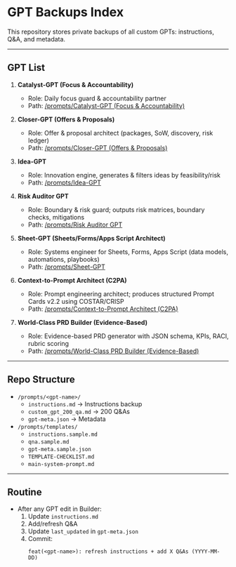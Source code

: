 # GPT Backups Index

This repository stores private backups of all custom GPTs: instructions, Q&A, and metadata.

---

## GPT List

1. **Catalyst-GPT (Focus & Accountability)**
   - Role: Daily focus guard & accountability partner
   - Path: [/prompts/Catalyst-GPT (Focus & Accountability)](prompts/Catalyst-GPT%20(Focus%20&%20Accountability))

2. **Closer-GPT (Offers & Proposals)**
   - Role: Offer & proposal architect (packages, SoW, discovery, risk ledger)
   - Path: [/prompts/Closer-GPT (Offers & Proposals)](prompts/Closer-GPT%20(Offers%20&%20Proposals))

3. **Idea-GPT**
   - Role: Innovation engine, generates & filters ideas by feasibility/risk
   - Path: [/prompts/Idea-GPT](prompts/Idea-GPT)

4. **Risk Auditor GPT**
   - Role: Boundary & risk guard; outputs risk matrices, boundary checks, mitigations
   - Path: [/prompts/Risk Auditor GPT](prompts/Risk%20Auditor%20GPT)

5. **Sheet-GPT (Sheets/Forms/Apps Script Architect)**
   - Role: Systems engineer for Sheets, Forms, Apps Script (data models, automations, playbooks)
   - Path: [/prompts/Sheet-GPT](prompts/Sheet-GPT)

6. **Context-to-Prompt Architect (C2PA)**
   - Role: Prompt engineering architect; produces structured Prompt Cards v2.2 using COSTAR/CRISP
   - Path: [/prompts/Context-to-Prompt Architect (C2PA)](prompts/Context-to-Prompt%20Architect%20(C2PA))

7. **World-Class PRD Builder (Evidence-Based)**
   - Role: Evidence-based PRD generator with JSON schema, KPIs, RACI, rubric scoring
   - Path: [/prompts/World-Class PRD Builder (Evidence-Based)](prompts/World-Class%20PRD%20Builder%20(Evidence-Based))

---

## Repo Structure
- `/prompts/<gpt-name>/`
  - `instructions.md` → Instructions backup
  - `custom_gpt_200_qa.md` → 200 Q&As
  - `gpt-meta.json` → Metadata
- `/prompts/templates/`
  - `instructions.sample.md`
  - `qna.sample.md`
  - `gpt-meta.sample.json`
  - `TEMPLATE-CHECKLIST.md`
  - `main-system-prompt.md`

---

## Routine
- After any GPT edit in Builder:
  1. Update `instructions.md`
  2. Add/refresh Q&A
  3. Update `last_updated` in `gpt-meta.json`
  4. Commit:  
     ```
     feat(<gpt-name>): refresh instructions + add X Q&As (YYYY-MM-DD)
     ```
